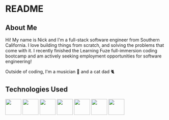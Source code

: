 # README

## About Me

Hi! My name is Nick and I'm a full-stack software engineer from Southern California. I love building things from scratch, and solving the problems that come with it. I recently finished the Learning Fuze full-immersion coding bootcamp and am actively seeking employment opportunities for software engineering! 

Outside of coding, I'm a musician 🥁 and a cat dad 🐈



## Technologies Used

<img src="https://user-images.githubusercontent.com/94485412/210894572-882718cc-096e-4aca-8db4-23a0ca75e08e.svg" width="50" height="50" />  <img src="https://user-images.githubusercontent.com/94485412/210894582-46ff582b-7957-4776-8dc0-cb43ed88a7b7.svg" width="50" height="50" />  <img src="https://user-images.githubusercontent.com/94485412/210894588-0435a047-0ad3-439f-b361-ac83f7c44ace.svg" width="50" height="50" /> <img src="https://user-images.githubusercontent.com/94485412/210894600-c7c37cb0-6cf0-4d5c-9d58-77cdde9b952c.svg" width="50" height="50" /> <img src="https://user-images.githubusercontent.com/94485412/210894605-7e8544d7-944a-4811-8db6-91c7f1ce1d5f.svg" width="50" height="50" /> <img src="https://user-images.githubusercontent.com/94485412/210894612-668b8001-5de9-4ad0-986a-255f73b07793.svg" width="50" height="50" /> <img src="https://user-images.githubusercontent.com/94485412/210894615-6ee53d01-7a08-4a4a-afcd-85d4c0db228c.svg" width="50" height="50" />


